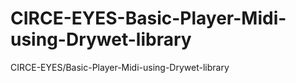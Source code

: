 # CIRCE-EYES-Basic-Player-Midi-using-Drywet-library
CIRCE-EYES/Basic-Player-Midi-using-Drywet-library
